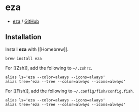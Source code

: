 # eza

- [eza](https://eza.rocks) / [GitHub](https://github.com/eza-community/eza)

## Installation

Install **eza** with [[Homebrew]].

```shell
brew install eza
```

For [[Zsh]], add the following to `~/.zshrc`.

```shell
alias ls='eza --color=always --icons=always'
alias tree='eza --tree --color=always --icons=always'
```

For [[Fish]], add the following to `~/.config/fish/config.fish`.

```shell
alias ls='eza --color=always --icons=always'
alias tree='eza --tree --color=always --icons=always'
```
